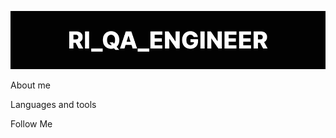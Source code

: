 ![Header](https://github.com/rafik304/rafik304/blob/main/assets/logo1.png)

About me

Languages and tools

Follow Me

